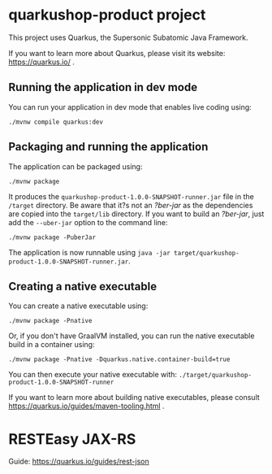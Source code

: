 # quarkushop-product project

This project uses Quarkus, the Supersonic Subatomic Java Framework.

If you want to learn more about Quarkus, please visit its website: https://quarkus.io/ .

## Running the application in dev mode

You can run your application in dev mode that enables live coding using:

```shell script
./mvnw compile quarkus:dev
```

## Packaging and running the application

The application can be packaged using:

```shell script
./mvnw package
```

It produces the `quarkushop-product-1.0.0-SNAPSHOT-runner.jar` file in the `/target` directory. Be aware that it?s not
an _?ber-jar_ as the dependencies are copied into the `target/lib` directory. If you want to build an _?ber-jar_, just
add the `--uber-jar` option to the command line:

```shell script
./mvnw package -PuberJar
```

The application is now runnable using `java -jar target/quarkushop-product-1.0.0-SNAPSHOT-runner.jar`.

## Creating a native executable

You can create a native executable using:

```shell script
./mvnw package -Pnative
```

Or, if you don't have GraalVM installed, you can run the native executable build in a container using:

```shell script
./mvnw package -Pnative -Dquarkus.native.container-build=true
```

You can then execute your native executable with: `./target/quarkushop-product-1.0.0-SNAPSHOT-runner`

If you want to learn more about building native executables, please consult https://quarkus.io/guides/maven-tooling.html
.

# RESTEasy JAX-RS

Guide: https://quarkus.io/guides/rest-json


